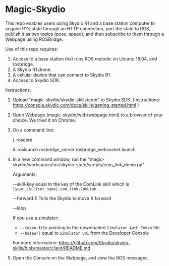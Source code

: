 # Magic-Skydio


This repo enables users using Skydio R1 and a base station computer to acquire R1's state through an HTTP connection, port the state to ROS, publish it as two topics (pose, speed), and then subscribe to them through a Webpage using ROSBridge. 


Use of this repo requires:  
1. Access to a base station that runs ROS melodic on Ubuntu 18.04, and rosbridge. 
2. A Skydio R1 drone.
3. A cellular device that can connect to Skydio R1. 
4. Access to Skydio SDK. 

Instructions: 

1. Upload "magic-skydio/skydio-skills/com" to Skydio SDK. (Instructions: https://console.skydio.com/docs/skills/getting_started.html ) 
2. Open Webpage (magic-skydio/web/webpage.html) to a browser of your choice. We tried it on Chrome. 
3. On a command line: 

    i. roscore
    
    ii. roslaunch rosbridge_server rosbridge_websocket.launch
    
4. In a new command window, run the "magic-skydio/workspace/src/skydio-state/scripts/com_link_demo.py" 

    Arguments: 
    
    --skill-key equal to the key of the ComLink skill which is `[your_skillset_name].com_link.ComLink`
    
    --forward X Tells the Skydio to move X forward
    
    --loop 
     
    If you use a simulator: 
    - `--token-file` pointing to the downloaded `Simulator Auth Token` file
    - `--baseurl` equal to `Simulator URI` from the Developer Console

    For more information: https://github.com/Skydio/skydio-skills/blob/master/client/README.md

5. Open the Console on the Webpage, and view the ROS messages.

